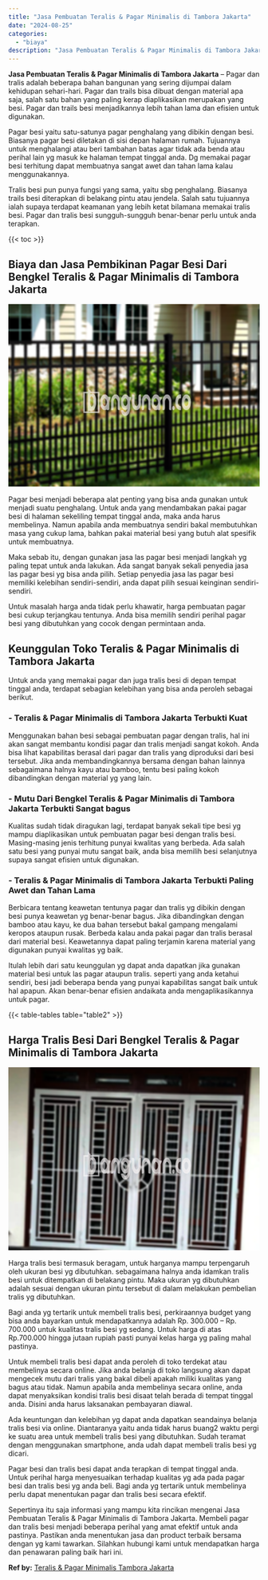 ```yaml
---
title: "Jasa Pembuatan Teralis & Pagar Minimalis di Tambora Jakarta"
date: "2024-08-25"
categories: 
  - "biaya"
description: "Jasa Pembuatan Teralis & Pagar Minimalis di Tambora Jakarta. Sepertinya itu saja informasi yang mampu kita rincikan mengenai Jasa Pembuatan Teralis & Pagar M..."
---
```


**Jasa Pembuatan Teralis & Pagar Minimalis di Tambora Jakarta** – Pagar dan tralis adalah beberapa bahan bangunan yang sering dijumpai dalam kehidupan sehari-hari. Pagar dan trails bisa dibuat dengan material apa saja, salah satu bahan yang paling kerap diaplikasikan merupakan yang besi. Pagar dan trails besi menjadikannya lebih tahan lama dan efisien untuk digunakan.

Pagar besi yaitu satu-satunya pagar penghalang yang dibikin dengan besi. Biasanya pagar besi diletakan di sisi depan halaman rumah. Tujuannya untuk menghalangi atau beri tambahan batas agar tidak ada benda atau perihal lain yg masuk ke halaman tempat tinggal anda. Dg memakai pagar besi terhitung dapat membuatnya sangat awet dan tahan lama kalau menggunakannya.

Tralis besi pun punya fungsi yang sama, yaitu sbg penghalang. Biasanya trails besi diterapkan di belakang pintu atau jendela. Salah satu tujuannya ialah supaya terdapat keamanan yang lebih ketat bilamana memakai tralis besi. Pagar dan tralis besi sungguh-sungguh benar-benar perlu untuk anda terapkan.

{{< toc >}}

## Biaya dan Jasa Pembikinan Pagar Besi Dari Bengkel Teralis & Pagar Minimalis di Tambora Jakarta

![Jasa Pembuatan Teralis & Pagar Minimalis di Tambora Jakarta](/images/pagar-minimalis-murah-36.png)

Pagar besi menjadi beberapa alat penting yang bisa anda gunakan untuk menjadi suatu penghalang. Untuk anda yang mendambakan pakai pagar besi di halaman sekeliling tempat tinggal anda, maka anda harus membelinya. Namun apabila anda membuatnya sendiri bakal membutuhkan masa yang cukup lama, bahkan pakai material besi yang butuh alat spesifik untuk membuatnya.

Maka sebab itu, dengan gunakan jasa las pagar besi menjadi langkah yg paling tepat untuk anda lakukan. Ada sangat banyak sekali penyedia jasa las pagar besi yg bisa anda pilih. Setiap penyedia jasa las pagar besi memiliki kelebihan sendiri-sendiri, anda dapat pilih sesuai keinginan sendiri-sendiri.

Untuk masalah harga anda tidak perlu khawatir, harga pembuatan pagar besi cukup terjangkau tentunya. Anda bisa memilih sendiri perihal pagar besi yang dibutuhkan yang cocok dengan permintaan anda.

## Keunggulan Toko Teralis & Pagar Minimalis di Tambora Jakarta

Untuk anda yang memakai pagar dan juga tralis besi di depan tempat tinggal anda, terdapat sebagian kelebihan yang bisa anda peroleh sebagai berikut.

### \- Teralis & Pagar Minimalis di Tambora Jakarta Terbukti Kuat

Menggunakan bahan besi sebagai pembuatan pagar dengan tralis, hal ini akan sangat membantu kondisi pagar dan tralis menjadi sangat kokoh. Anda bisa lihat kapabilitas berasal dari pagar dan tralis yang diproduksi dari besi tersebut. Jika anda membandingkannya bersama dengan bahan lainnya sebagaimana halnya kayu atau bamboo, tentu besi paling kokoh dibandingkan dengan material yg yang lain.

### \- Mutu Dari Bengkel Teralis & Pagar Minimalis di Tambora Jakarta Terbukti Sangat bagus

Kualitas sudah tidak diragukan lagi, terdapat banyak sekali tipe besi yg mampu diaplikasikan untuk pembuatan pagar besi dengan tralis besi. Masing-masing jenis terhitung punyai kwalitas yang berbeda. Ada salah satu besi yang punyai mutu sangat baik, anda bisa memilih besi selanjutnya supaya sangat efisien untuk digunakan.

### \- Teralis & Pagar Minimalis di Tambora Jakarta Terbukti Paling Awet dan Tahan Lama

Berbicara tentang keawetan tentunya pagar dan tralis yg dibikin dengan besi punya keawetan yg benar-benar bagus. Jika dibandingkan dengan bamboo atau kayu, ke dua bahan tersebut bakal gampang mengalami keropos ataupun rusak. Berbeda kalau anda pakai pagar dan tralis berasal dari material besi. Keawetannya dapat paling terjamin karena material yang digunakan punyai kwalitas yg baik.

Itulah lebih dari satu keunggulan yg dapat anda dapatkan jika gunakan material besi untuk las pagar ataupun tralis. seperti yang anda ketahui sendiri, besi jadi beberapa benda yang punyai kapabilitas sangat baik untuk hal apapun. Akan benar-benar efisien andaikata anda mengaplikasikannya untuk pagar.

{{< table-tables table="table2" >}}

## Harga Tralis Besi Dari Bengkel Teralis & Pagar Minimalis di Tambora Jakarta

![Jasa Pembuatan Teralis & Pagar Minimalis di Tambora Jakarta](/images/teralis-minimalis-murah-17.png)

Harga tralis besi termasuk beragam, untuk harganya mampu terpengaruh oleh ukuran besi yg dibutuhkan. sebagaimana halnya anda idamkan tralis besi untuk ditempatkan di belakang pintu. Maka ukuran yg dibutuhkan adalah sesuai dengan ukuran pintu tersebut di dalam melakukan pembelian tralis yg dibutuhkan.

Bagi anda yg tertarik untuk membeli tralis besi, perkiraannya budget yang bisa anda bayarkan untuk mendapatkannya adalah Rp. 300.000 – Rp. 700.000 untuk kualitas tralis besi yg sedang. Untuk harga di atas Rp.700.000 hingga jutaan rupiah pasti punyai kelas harga yg paling mahal pastinya.

Untuk membeli tralis besi dapat anda peroleh di toko terdekat atau membelinya secara online. Jika anda belanja di toko langsung akan dapat mengecek mutu dari tralis yang bakal dibeli apakah miliki kualitas yang bagus atau tidak. Namun apabila anda membelinya secara online, anda dapat menyaksikan kondisi tralis besi disaat telah berada di tempat tinggal anda. Disini anda harus laksanakan pembayaran diawal.

Ada keuntungan dan kelebihan yg dapat anda dapatkan seandainya belanja tralis besi via online. Diantaranya yaitu anda tidak harus buang2 waktu pergi ke suatu area untuk membeli tralis besi yang dibutuhkan. Sudah teramat dengan menggunakan smartphone, anda udah dapat membeli tralis besi yg dicari.

Pagar besi dan tralis besi dapat anda terapkan di tempat tinggal anda. Untuk perihal harga menyesuaikan terhadap kualitas yg ada pada pagar besi dan tralis besi yg anda beli. Bagi anda yg tertarik untuk membelinya perlu dapat menentukan pagar dan tralis besi secara efektif.

Sepertinya itu saja informasi yang mampu kita rincikan mengenai Jasa Pembuatan Teralis & Pagar Minimalis di Tambora Jakarta. Membeli pagar dan tralis besi menjadi beberapa perihal yang amat efektif untuk anda pastinya. Pastikan anda menentukan jasa dan product terbaik bersama dengan yg kami tawarkan. Silahkan hubungi kami untuk mendapatkan harga dan penawaran paling baik hari ini.

**Ref by:** [Teralis & Pagar Minimalis Tambora Jakarta](https://id.wikipedia.org/wiki/Teralis)
